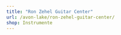 ```yaml
---
title: "Ron Zehel Guitar Center"
url: /avon-lake/ron-zehel-guitar-center/
shop: Instrumente
---
```

